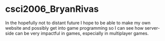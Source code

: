 # csci2006_BryanRivas

In the hopefully not to distant future I hope to be able to make my own website and possibly get into game programming
so I can see how server-side can be very impactful in games, especially in multiplayer games.
